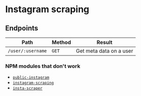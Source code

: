 # Instagram scraping

## Endpoints

| Path              | Method | Result                  |
| ----------------- | ------ | ----------------------- |
| `/user/:username` | `GET`  | Get meta data on a user |

### NPM modules that don't work

- [`public-instagram`](https://www.npmjs.com/package/public-instagram)
- [`instagram-scraping`](https://www.npmjs.com/package/instagram-scraping)
- [`insta-scraper`](https://www.npmjs.com/package/insta-scraper)